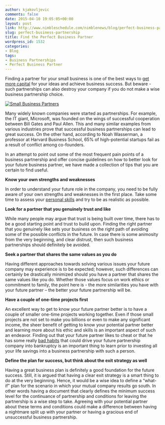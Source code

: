 ```yaml
---
author: kjakovljevic
comments: false
date: 2015-04-10 19:05:05+00:00
layout: post
link: http://www.nimbleschedule.com/nimblenews/blog/perfect-business-partnership/
slug: perfect-business-partnership
title: Find the Perfect Business Partner
wordpress_id: 1532
categories:
- Blog
tags:
- Business Partnerships
- Perfect Business Partner
---
```


Finding a partner for your small business is one of the best ways to [get more capital](http://www.nimbleschedule.com/nimblenews/blog/how-to-raise-money/) for your ideas and achieve business success. But beware - such partnerships can also destroy your company if you do not make a wise business partnership choice. 

[![Small Business Partners](http://www.nimbleschedule.com/wp-content/uploads/2015/04/business-partnership-thumb.jpg)](http://www.nimbleschedule.com/wp-content/uploads/2015/04/business-partnership.jpg)

Many widely known companies were started as partnerships. For example, the IT giant, Microsoft, was founded on the wings of successful cooperation between Bill Gates and Paul Allen. This and many similar examples from various industries prove that successful business partnerships can lead to great success. On the other hand, according to Noah Wasserman, a professor at Harvard Business School, 65% of high-potential startups fail as a result of conflict among co-founders.

In an attempt to point out some of the most frequent pain points of a business partnership and offer concise guidelines on how to better look for your future business partner, we have made a collection of tips that you are certain to find useful.

**Know your own strengths and weaknesses**

In order to understand your future role in the company, you need to be fully aware of your own strengths and weaknesses in the first place. Take some time to assess your [personal skills](http://www.nimbleschedule.com/nimblenews/blog/7-ways-to-improve-your-interpersonal-skills/) and try to be as realistic as possible. 

**Look for a partner that you genuinely trust and like**

While many people may argue that trust is being built over time, there has to be a good starting point and trust to build upon. Finding the right partner that you genuinely like sets your business on the right path of avoiding some of the possible conflicts in the future. In case there is some animosity from the very beginning, and clear distrust, then such business partnerships should definitely be avoided.

**Seek a partner that shares the same values as you do**

Having different approaches towards solving various issues your future company may experience is to be expected; however, such differences can certainly be drastically minimized should you have a partner that shares the same values like you do. Whether those values focus on work ethics or commitment to family, the point here is - the more similarities you have with your future partner – the better your future partnership will be.

**Have a couple of one-time projects first**

An excellent way to get to know your future partner better is to have a couple of smaller one-time projects working together. Even if those small projects are not set to make you billions or even to make any significant income, the sheer benefit of getting to know your potential partner better and learning more about his ethic and skills is an important aspect of such an endeavor. Finding out that your future partner likes to cheat or that he has some really [bad habits](http://www.nimbleschedule.com/nimblenews/blog/bad-workplace-habits/) that could drive your future partnership company into bankruptcy is an important thing to learn prior to investing all your life savings into a business partnership with such a person.

**Define the plan for success, but think about the exit strategy as well**

Having a great business plan is definitely a good foundation for the future success. Still, it is argued that having a clear exit strategy is a smart thing to do at the very beginning. Hence, it would be a wise idea to define a “what-if” plan for the scenario in which your mutual company results go south. In other words having a document that clearly defines the minimum success level for the continuance of partnership and conditions for leaving the partnership is a wise step to take. Agreeing with your potential partner about these terms and conditions could make a difference between having a nightmare split up with your partner or having a gracious end of unsuccessful business partnership.

